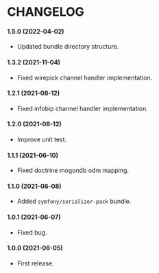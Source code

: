CHANGELOG
=========

#### 1.5.0 (2022-04-02)

* Updated bundle directory structure.

#### 1.3.2 (2021-11-04)

* Fixed wirepick channel handler implementation.

#### 1.2.1 (2021-08-12)

* Fixed infobip channel handler implementation.

#### 1.2.0 (2021-08-12)

* Improve unit test.

#### 1.1.1 (2021-06-10)

* Fixed doctrine mogondb odm mapping.

#### 1.1.0 (2021-06-08)

* Added `symfony/serializer-pack` bundle.

#### 1.0.1 (2021-06-07)

* Fixed bug.

#### 1.0.0 (2021-06-05)

* First release.
